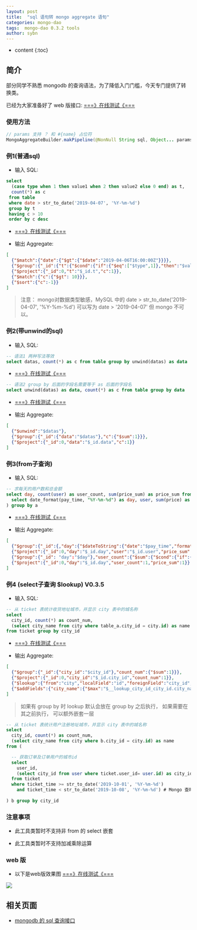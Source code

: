 ```yaml
---
layout: post
title:  "sql 语句转 mongo aggregate 语句"
categories: mongo-dao
tags:  mongo-dao 0.3.2 tools
author: sybn
---
```


* content
{:toc}

## 简介

部分同学不熟悉 mongodb 的查询语法，为了降低入门门槛，今天专门提供了转换类。

已经为大家准备好了 web 版接口: [===》在线测试《===](http://java.linpengfei.cn:8081/dw-api-sql/aggregate.html)





### 使用方法
```java
// params 支持 ？ 和 #{name} 占位符
MongoAggregateBuilder.makPipeline(@NonNull String sql, Object... params)
```


### 例1(普通sql)

* 输入 SQL: 

```sql
select
  (case type when 1 then value1 when 2 then value2 else 0 end) as t,
  count(*) as c
 from table
 where date > str_to_date('2019-04-07', '%Y-%m-%d')
 group by t
 having c > 10
 order by c desc
```

- [===》在线测试《===](http://java.linpengfei.cn:8081/dw-api-sql/aggregate.html?sql_demo=mongo_aggregate_demo_1)

* 输出 Aggregate: 

```json
[
  {"$match":{"date":{"$gt":{"$date":"2019-04-06T16:00:00Z"}}}},
  {"$group":{"_id":{"t":{"$cond":{"if":{"$eq":["$type",1]},"then":"$value1","else":{"$cond":{"if":{"$eq":["$type",2]},"then":"$value2","else":0}}}}},"c":{"$sum":1}}},
  {"$project":{"_id":0,"t":"$_id.t","c":1}},
  {"$match":{"c":{"$gt": 10}}},
  {"$sort":{"c":-1}}
]
```


> 注意： mongo对数据类型敏感，MySQL 中的 date > str_to_date('2019-04-07', '%Y-%m-%d') 可以写为 date > '2019-04-07' 但 mongo 不可以。

### 例2(带unwind的sql)

* 输入 SQL: 

```sql
-- 语法1 两种写法等效
select datas, count(*) as c from table group by unwind(datas) as data
```

- [===》在线测试《===](http://java.linpengfei.cn:8081/dw-api-sql/aggregate.html?sql_demo=mongo_aggregate_demo_2a)

```sql
-- 语法2 group by 后面的字段名需要等于 as 后面的字段名
select unwind(datas) as data, count(*) as c from table group by data
```

- [===》在线测试《===](http://java.linpengfei.cn:8081/dw-api-sql/aggregate.html?sql_demo=mongo_aggregate_demo_2b)

* 输出 Aggregate: 

```json
[
  {"$unwind":"$datas"}, 
  {"$group":{"_id":{"data":"$datas"},"c":{"$sum":1}}}, 
  {"$project":{"_id":0,"data":"$_id.data","c":1}}
]
```


### 例3(from子查询)

* 输入 SQL: 

``` sql
-- 求每天的用户数和总金额
select day, count(user) as user_count, sum(price_sum) as price_sum from (
  select date_format(pay_time, "%Y-%m-%d") as day, user, sum(price) as price_sum from table1 group by day, user;
) group by a
```

- [===》在线测试《===](http://java.linpengfei.cn:8081/dw-api-sql/aggregate.html?sql_demo=mongo_aggregate_demo_3)

* 输出 Aggregate: 

```json
[
  {"$group":{"_id":{,"day":{"$dateToString":{"date":"$pay_time","format":"%Y-%m-%d"}},"user":"$user"},"price_sum":{"$sum":"$price"}}},
  {"$project":{"_id":0,"day":"$_id.day","user":"$_id.user","price_sum":1}},
  {"$group":{"_id": "day":"$day"},"user_count":{"$sum":{"$cond":{"if":{"$gt":["$user",null]},"then":1,"else":0}}},"price_sum":{"$sum":"$price_sum"}}},
  {"$project":{"_id":0,"day":"$_id.day","user_count":1,"price_sum":1}}
]
```

### 例4 (select子查询 $lookup) V0.3.5

* 输入 SQL: 

``` sql
-- 从 ticket 表统计收货地址城市，并显示 city 表中的城名称
select 
  city_id, count(*) as count_num,
  (select city_name from city where table_a.city_id = city.id) as name
from ticket group by city_id
```

- [===》在线测试《===](http://java.linpengfei.cn:8081/dw-api-sql/aggregate.html?sql_demo=mongo_aggregate_demo_4)

* 输出 Aggregate: 

```json
[
  {"$group":{"_id":{"city_id":"$city_id"},"count_num":{"$sum":1}}},
  {"$project":{"_id":0,"city_id":"$_id.city_id","count_num":1}},
  {"$lookup":{"from":"city","localField":"id","foreignField":"city_id","as":"__lookup_city_id_city_id"}},
  {"$addFields":{"city_name":{"$max":"$__lookup_city_id_city_id.city_name"}}}
]
```

> 如果有 group by 时 lookup 默认会放在  group by 之后执行， 如果需要在其之前执行， 可以额外嵌套一层

``` sql
-- 从 ticket 表统计用户注册地址城市，并显示 city 表中的城名称
select 
  city_id, count(*) as count_num,
  (select city_name from city where b.city_id = city.id) as name
from (

  -- 获取订单及订单用户的城市id
  select 
    user_id, 
    (select city_id from user where ticket.user_id= user.id) as city_id # 从用户表找城市id
  from ticket
  where ticket_time >= str_to_date('2019-10-01', '%Y-%m-%d') 
    and ticket_time < str_to_date('2019-10-08', '%Y-%m-%d') # Mongo 查时间必须转Date格式
    
) b group by city_id
```


### 注意事项 

* 此工具类暂时不支持非 from 的 select 嵌套

*  此工具类暂时不支持加减乘除运算

### web 版

* 以下是web版效果图  [===》在线测试《===](http://java.linpengfei.cn:8081/dw-api-sql/aggregate.html)

![]({{site.baseurl}}/images/sql_query_convert_mongo_aggregate_2.png)

## 相关页面
- [mongodb 的 sql 查询接口]({{site.baseurl}}/2018/09/17/mongo-dao-by-sql/)
